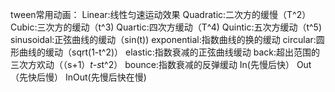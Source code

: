 tween常用动画：
Linear:线性匀速运动效果
Quadratic:二次方的缓慢（T^2）
Cubic:三次方的缓动（t^3)
Quartic:四次方缓动（T^4)
Quintic:五次方缓动（t^5)
sinusoidal:正弦曲线的缓动（sin(t))
exponential:指数曲线的换的缓动
circular:圆形曲线的缓动（sqrt(1-t^2)）
elastic:指数衰减的正弦曲线缓动
back:超出范围的三次方欢动（（s+1）*t-s*t^2）
bounce:指数衰减的反弹缓动
In(先慢后快）
Out（先快后慢）
InOut(先慢后快在慢)
